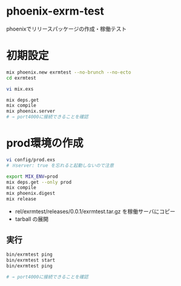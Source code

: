 # phoenix-exrm-test
phoenixでリリースパッケージの作成・稼働テスト

# 初期設定
```bash
mix phoenix.new exrmtest --no-brunch --no-ecto
cd exrmtest

vi mix.exs

mix deps.get
mix compile
mix phoenix.server
# → port4000に接続できることを確認
```

# prod環境の作成
```bash
vi config/prod.exs
# ※server: true を忘れると起動しないので注意

export MIX_ENV=prod
mix deps.get --only prod
mix compile
mix phoenix.digest
mix release
```

- rel/exrmtest/releases/0.0.1/exrmtest.tar.gz を稼働サーバにコピー
- tarball の展開

## 実行

```bash
bin/exrmtest ping
bin/exrmtest start
bin/exrmtest ping

# → port4000に接続できることを確認
```


